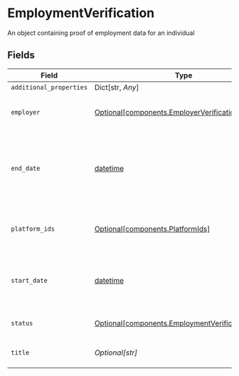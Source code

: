 # EmploymentVerification

An object containing proof of employment data for an individual


## Fields

| Field                                                                                                    | Type                                                                                                     | Required                                                                                                 | Description                                                                                              |
| -------------------------------------------------------------------------------------------------------- | -------------------------------------------------------------------------------------------------------- | -------------------------------------------------------------------------------------------------------- | -------------------------------------------------------------------------------------------------------- |
| `additional_properties`                                                                                  | Dict[str, *Any*]                                                                                         | :heavy_minus_sign:                                                                                       | N/A                                                                                                      |
| `employer`                                                                                               | [Optional[components.EmployerVerification]](../../models/shared/employerverification.md)                 | :heavy_minus_sign:                                                                                       | An object containing employer data.                                                                      |
| `end_date`                                                                                               | [datetime](https://docs.python.org/3/library/datetime.html#datetime-objects)                             | :heavy_minus_sign:                                                                                       | End of employment, if applicable. Provided in ISO 8601 format (YYY-MM-DD).                               |
| `platform_ids`                                                                                           | [Optional[components.PlatformIds]](../../models/shared/platformids.md)                                   | :heavy_minus_sign:                                                                                       | An object containing a set of ids related to an employee                                                 |
| `start_date`                                                                                             | [datetime](https://docs.python.org/3/library/datetime.html#datetime-objects)                             | :heavy_minus_sign:                                                                                       | Start of employment in ISO 8601 format (YYYY-MM-DD).                                                     |
| `status`                                                                                                 | [Optional[components.EmploymentVerificationStatus]](../../models/shared/employmentverificationstatus.md) | :heavy_minus_sign:                                                                                       | Current employment status.                                                                               |
| `title`                                                                                                  | *Optional[str]*                                                                                          | :heavy_minus_sign:                                                                                       | Current title of employee.                                                                               |